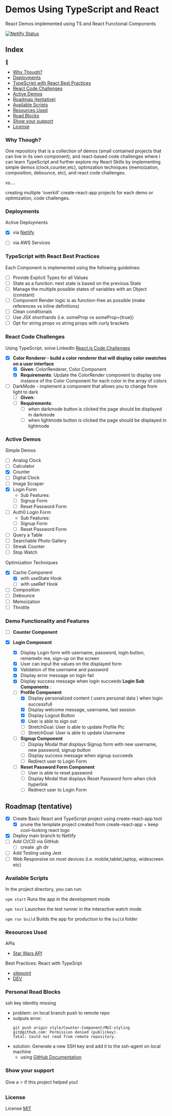 # Demos Using TypeScript and React

React Demos implemented using TS and React Functional Components

[![Netlify Status](https://api.netlify.com/api/v1/badges/97e1271e-d18b-4ab4-b5e5-5f2518f6f88d/deploy-status)](https://app.netlify.com/sites/dev0-react-demos/deploys)

## Index

:book:
  - [Why Though?](#why-though)
  - [Deployments](#deployments)
  - [TypeScript with React Best Practices](#typescript-with-react-best-practices)
  - [React Code Challenges](#react-code-challenges)
  - [Active Demos](#active-demos)
  - [Roadmap (tentative)](#roadmap-tentative)
  - [Available Scripts](#available-scripts)
  - [Resources Used](#resources-used)
  - [Road Blocks](#personal-road-blocks)
  - [Show your support](#show-your-support)
  - [License](#license)

### Why Though?

One repository that is a collection of demos (small contained projects that can live in its own component), and react-based code challenges where I can learn TypeScript and further explore my React Skills by implementing simple demos (clock,counter,etc), optimzation techniques (memoization, composition, debounce, etc), and react code challenges.

vs....

creating multiple 'overkill' create-react-app projects for each demo or optimization, code challenges.

### Deployments

Active Deployments 

- [x] via [ Netlify ](https://dev0-react-demos.netlify.app/)

- [ ] via AWS Services

### TypeScript with React Best Practices 

Each Component is implemented using the following guidelines:

- [ ] Provide Explicit Types for all Values
- [ ] State as a function: next state is based on the previous State
- [ ] Manage the multiple possible states of variables with an Object (constant)
- [ ] Component Render logic is as function-free as possible (make references vs inline definitions)
- [ ] Clean conditionals 
- [ ] Use JSX shorthands (i.e. someProp vs someProp={true})
- [ ] Opt for string props vs string props with curly brackets

### React Code Challenges

Using TypeScript, solve LinkedIn [React.js Code Challenges](https://www.linkedin.com/learning/react-js-code-challenges/dark-mode?autoplay=true&resume=false)

- [x] **Color Renderer - build a color renderer that will display color swatches on a user interface**
  - [x] **Given**: ColorRenderer, Color Component
  - [x] **Requirements**: Update the ColorRender component to display one instance of the Color Component for each color in the array of colors

- [ ] DarkMode - implement a component that allows you to change from light to dark
  - [ ] **Given**: 
  - [ ] **Requirements**:
    - [ ] when darkmode button is clicked the page should be displayed in darkmode
    - [ ] when lightmode button is clicked the page should be displayed in lightmode

### Active Demos

Simple Demos
- [ ] Analog Clock
- [ ] Calculator
- [x] Counter
- [ ] Digital Clock
- [ ] Image Scraper
- [x] Login Form
  - Sub Features:
  - [ ] Signup Form
  - [ ] Reset Password Form
- [ ] Auth0 Login Form
  - Sub Features:
  - [ ] Signup Form
  - [ ] Reset Password Form
- [ ] Query a Table
- [ ] Searchable Photo Gallery
- [ ] Streak Counter
- [ ] Stop Watch

Optimization Techniques
- [x] Cache Component
  - [x] with useState Hook
  - [ ] with useRef Hook
- [ ] Composition
- [ ] Debounce 
- [ ] Memoization
- [ ] Throttle

### Demo Functionality and Features

- [ ] **Counter Component**

- [x] **Login Component**
    - [x] Display Login form with username, password, login button, rememebr me, sign-up on the screen
    - [x] User can input the values on the displayed form
    - [x] Validation of the username and password
    - [x] Display error message on login fail
    - [x] Display success message when login succeeds
**Login Sub Components** :
  - [ ] **Profile Component**
    - [x] Display personalized content ( users personal data ) when login successfull
    - [x] Display welcome message, username, last session
    - [x] Display Logout Button 
    - [x] User is able to sign out
    - [ ] StretchGoal: User is able to update Profile Pic
    - [ ] StretchGoal: User is able to update Username
  - [ ] **Signup Component**
    - [ ] Display Modal that displays Signup form with new username, new password, signup button
    - [ ] Display success message when signup succeeds
    - [ ] Redirect user to Login Form
  - [ ] **Reset Password Form Component**
    - [ ] User is able to reset password 
    - [ ] Display Modal that displays Reset Password form when click hyperlink
    - [ ] Redirect user to Login Form

## Roadmap (tentative)

- [x] Create Basic React and TypeScript project using create-react-app tool
  - [x] prune the template project created from create-react-app + keep cool-looking react logo
- [x] Deploy main branch to Netlify
- [ ] Add CI/CD via GitHub
  - [ ] create .gh dir
- [ ] Add Testing using Jest     
- [ ] Web Responsive on most devices (i.e. mobile,tablet,laptop, widescreen etc)

### Available Scripts

In the project directory, you can run:

`npm start` Runs the app in the development mode

`npm test` Launches the test runner in the interactive watch mode

`npm run build` Builds the app for production to the `build` folder

### Resources Used

APIs

- [Star Wars API](https://swapi.dev/documentation#base)

Best Practices: React with TypeSript
- [ sitepoint ](https://www.sitepoint.com/react-with-typescript-best-practices/)
- [ DEV ](https://dev.to/ruppysuppy/7-tips-for-clean-react-typescript-code-you-must-know-2da2)

### Personal Road Blocks

ssh key identity missing
- problem: on local branch push to remote repo
- outputs error: 
    ```
    git push origin style/Counter-Component/MUI-styling
    git@github.com: Permission denied (publickey).
    fatal: Could not read from remote repository.
- solution: Generate a new SSH key and add it to the ssh-agent on local machine 
  - using [GitHub Documentation](https://docs.github.com/en/authentication/connecting-to-github-with-ssh/generating-a-new-ssh-key-and-adding-it-to-the-ssh-agent)

### Show your support

Give a ⭐️ if this project helped you!

### License

License [MIT](https://opensource.org/licenses/MIT)